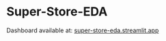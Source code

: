 # Super-Store-EDA
Dashboard available at: 
[super-store-eda.streamlit.app
](https://super-store-eda.streamlit.app/)
